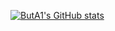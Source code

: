 [![ButA1's GitHub stats](https://github-readme-stats.vercel.app/api?username=ButA1&show_icons=true&theme=radical)](https://github.com/anuraghazra/github-readme-stats)
